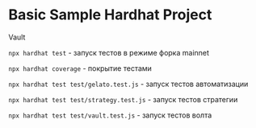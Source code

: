 # Basic Sample Hardhat Project

Vault

```npx hardhat test``` - запуск тестов в режиме форка mainnet

```npx hardhat coverage``` - покрытие тестами

```npx hardhat test test/gelato.test.js``` - запуск тестов автоматизации

```npx hardhat test test/strategy.test.js``` - запуск тестов стратегии

```npx hardhat test test/vault.test.js``` - запуск тестов волта
